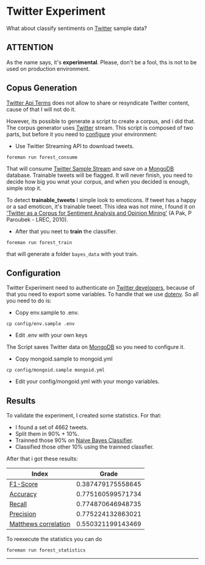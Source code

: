 Twitter Experiment
==================

What about classify sentiments on [Twitter][twitter] sample data?

__ATTENTION__
-------------

As the name says, it's __experimental__. Please, don't be a fool, ths is not
to be used on production environment.

Copus Generation
----------------

[Twitter Api Terms][twitter-api-terms] does not allow to share or resyndicate
Twitter content, cause of that I will not do it.

However, its possible to generate a script to create a corpus, and i did that.
The corpus generator uses [Twitter][twitter] stream. This script is composed of
two parts, but before it you need to [configure](#configuration) your
environment:

 - Use Twitter Streaming API to download tweets.
 ```
 foreman run forest_consume
 ```

 That will consume [Twitter Sample Stream][twitter-streaming-api] and save on
 a [MongoDB][mongodb] database. Trainable tweets will be flagged.
 It will never finish, you need to decide how big you wnat your corpus, and
 when you decided is enough, simple stop it.


 To detect __trainable_tweets__ I simple look to emoticons. If tweet has a
 happy or a sad emoticon, it's trainable tweet. This idea was not mine, I found
 it on ['Twitter as a Corpus for Sentiment Analysis and Opinion Mining'][alexander-pak-patrick-paroubek] (A Pak, P Paroubek - LREC, 2010).

 - After that you neet to __train__ the classifier.

 ```
 foreman run forest_train
 ```
 that will generate a folder ```bayes_data``` with yout train.

Configuration
-------------

Twitter Experiment need to authenticate on [Twitter developers][dev-twitter],
because of that you need to export some variables. To handle that we use
[dotenv][dotenv]. So all you need to do is:

 - Copy env.sample to .env.

 ```
 cp config/env.sample .env
 ```

 - Edit .env with your own keys

The Script saves Twitter data on [MongoDB][mongodb] so you need to configure
it.

 - Copy mongoid.sample to mongoid.yml

 ```
 cp config/mongoid.sample mongoid.yml
 ```

 - Edit your config/mongoid.yml with your mongo variables.

Results
-------

To validate the experiment, I created some statistics. For that:

 - I found a set of 4662 tweets.
 - Split them in 90% + 10%.
 - Trainned those 90% on [Naive Bayes Classifier][naive-bayes-classifier].
 - Classified those other 10% using the trainned classfier.

After that i got these results:

| Index                                        | Grade             |
|----------------------------------------------|-------------------|
| [F1-Score][f-score]                          | 0.387479175558645
| [Accuracy][accuracy]                         | 0.775160599571734
| [Recall][recall]                             | 0.774870646948735
| [Precision][precision]                       | 0.775224132863021
| [Matthews correlation][matthews-correlation] | 0.550321199143469

To reexecute the statistics you can do

```
foreman run forest_statistics
```

----

[twitter]: http://twitter.com
[dev-twitter]: https://dev.twitter.com/
[dotenv]: https://github.com/bkeepers/dotenv
[naive-bayes-classifier]: http://en.wikipedia.org/wiki/Naive_Bayes_classifier
[twitter-api-terms]: https://dev.twitter.com/terms/api-terms
[twitter-streaming-api]: https://dev.twitter.com/docs/streaming-apis
[mongodb]: http://www.mongodb.org/
[alexander-pak-patrick-paroubek]: http://www.lrec-conf.org/proceedings/lrec2010/summaries/385.html
[f-score]: http://en.wikipedia.org/wiki/F1_Score
[accuracy]: http://en.wikipedia.org/wiki/Accuracy_and_precision#In_binary_classification
[precision]: http://en.wikipedia.org/wiki/Precision_and_recall
[recall]: http://en.wikipedia.org/wiki/Precision_and_recall
[matthews-correlation]: http://en.wikipedia.org/wiki/Matthews_correlation_coefficient
